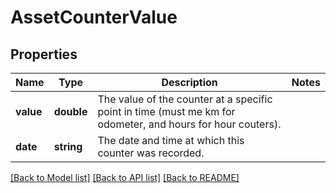 # AssetCounterValue

## Properties
Name | Type | Description | Notes
------------ | ------------- | ------------- | -------------
**value** | **double** | The value of the counter at a specific point in time (must me km for odometer, and hours for hour couters). | 
**date** | **string** | The date and time at which this counter was recorded. | 

[[Back to Model list]](../README.md#documentation-for-models) [[Back to API list]](../README.md#documentation-for-api-endpoints) [[Back to README]](../README.md)


